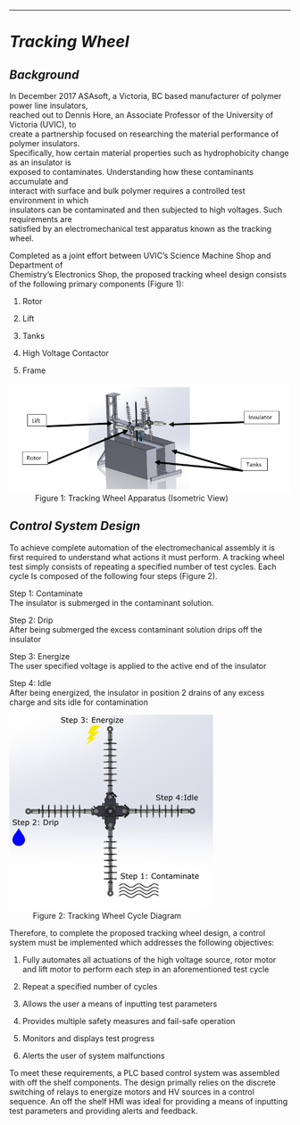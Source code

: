 ---
# *Tracking Wheel*

## *Background*

In December 2017 ASAsoft, a Victoria, BC based manufacturer of polymer power
line insulators,  
reached out to Dennis Hore, an Associate Professor of the University of Victoria
(UVIC), to  
create a partnership focused on researching the material performance of polymer
insulators.  
Specifically, how certain material properties such as hydrophobicity change as
an insulator is  
exposed to contaminates. Understanding how these contaminants accumulate and  
interact with surface and bulk polymer requires a controlled test environment in
which  
insulators can be contaminated and then subjected to high voltages. Such
requirements are  
satisfied by an electromechanical test apparatus known as the tracking wheel.

Completed as a joint effort between UVIC’s Science Machine Shop and Department
of  
Chemistry’s Electronics Shop, the proposed tracking wheel design consists of the
following primary components (Figure 1):

1.  Rotor

2.  Lift

3.  Tanks

4.  High Voltage Contactor

5.  Frame

<img src="/machine.PNG" /> <br>
 &emsp;&emsp;&emsp; Figure 1: Tracking Wheel Apparatus (Isometric View)

## *Control System Design*

To achieve complete automation of the electromechanical assembly it is first
required to understand what actions it must perform. A tracking wheel test
simply consists of repeating a specified number of test cycles. Each cycle Is
composed of the following four steps (Figure 2).

   Step 1: Contaminate  
   The insulator is submerged in the contaminant solution.

   Step 2: Drip  
   After being submerged the excess contaminant solution drips off the
   insulator

Step 3: Energize  
The user specified voltage is applied to the active end of the insulator

   Step 4: Idle  
   After being energized, the insulator in position 2 drains of any excess
   charge and sits idle for contamination
   
<img src="/cycle.png" /> <br>
&emsp;&emsp;&emsp;Figure 2: Tracking Wheel Cycle Diagram

Therefore, to complete the proposed tracking wheel design, a control system must
be implemented which addresses the following objectives:

1.  Fully automates all actuations of the high voltage source, rotor motor and
    lift motor to perform each step in an aforementioned test cycle

2.  Repeat a specified number of cycles

3.  Allows the user a means of inputting test parameters

4.  Provides multiple safety measures and fail-safe operation

5.  Monitors and displays test progress

6.  Alerts the user of system malfunctions

To meet these requirements, a PLC based control system was assembled with off
the shelf components. The design primally relies on the discrete switching of
relays to energize motors and HV sources in a control sequence. An off the shelf
HMI was ideal for providing a means of inputting test parameters and providing
alerts and feedback.
